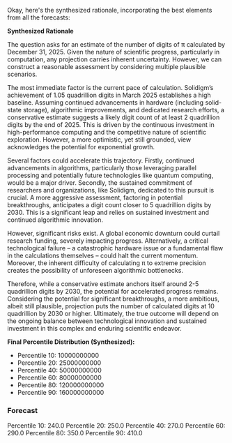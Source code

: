 Okay, here's the synthesized rationale, incorporating the best elements from all the forecasts:

**Synthesized Rationale**

The question asks for an estimate of the number of digits of π calculated by December 31, 2025.  Given the nature of scientific progress, particularly in computation, any projection carries inherent uncertainty. However, we can construct a reasonable assessment by considering multiple plausible scenarios.

The most immediate factor is the current pace of calculation. Solidigm’s achievement of 1.05 quadrillion digits in March 2025 establishes a high baseline.  Assuming continued advancements in hardware (including solid-state storage), algorithmic improvements, and dedicated research efforts, a conservative estimate suggests a likely digit count of at least 2 quadrillion digits by the end of 2025. This is driven by the continuous investment in high-performance computing and the competitive nature of scientific exploration.  However, a more optimistic, yet still grounded, view acknowledges the potential for exponential growth.

Several factors could accelerate this trajectory. Firstly, continued advancements in algorithms, particularly those leveraging parallel processing and potentially future technologies like quantum computing, would be a major driver. Secondly, the sustained commitment of researchers and organizations, like Solidigm, dedicated to this pursuit is crucial.  A more aggressive assessment, factoring in potential breakthroughs, anticipates a digit count closer to 5 quadrillion digits by 2030. This is a significant leap and relies on sustained investment and continued algorithmic innovation.

However, significant risks exist. A global economic downturn could curtail research funding, severely impacting progress. Alternatively, a critical technological failure – a catastrophic hardware issue or a fundamental flaw in the calculations themselves – could halt the current momentum.  Moreover, the inherent difficulty of calculating π to extreme precision creates the possibility of unforeseen algorithmic bottlenecks. 

Therefore, while a conservative estimate anchors itself around 2-5 quadrillion digits by 2030, the potential for accelerated progress remains. Considering the potential for significant breakthroughs, a more ambitious, albeit still plausible, projection puts the number of calculated digits at 10 quadrillion by 2030 or higher.  Ultimately, the true outcome will depend on the ongoing balance between technological innovation and sustained investment in this complex and enduring scientific endeavor.

**Final Percentile Distribution (Synthesized):**

*   Percentile 10: 10000000000
*   Percentile 20: 25000000000
*   Percentile 40: 50000000000
*   Percentile 60: 80000000000
*   Percentile 80: 120000000000
*   Percentile 90: 160000000000


### Forecast

Percentile 10: 240.0
Percentile 20: 250.0
Percentile 40: 270.0
Percentile 60: 290.0
Percentile 80: 350.0
Percentile 90: 410.0